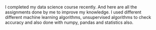I completed my data science course recently. And here are all the assignments done by me to improve my knowledge. 
I used different different machine learning algorithms, unsupervised algorithms to check accuracy and also done with numpy, pandas and statistics also.

